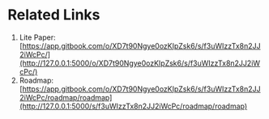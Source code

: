 # Related Links

1. Lite Paper: [https://app.gitbook.com/o/XD7t90Ngye0ozKIpZsk6/s/f3uWIzzTx8n2JJ2iWcPc/](http://127.0.0.1:5000/o/XD7t90Ngye0ozKIpZsk6/s/f3uWIzzTx8n2JJ2iWcPc/)
2. Roadmap: [https://app.gitbook.com/o/XD7t90Ngye0ozKIpZsk6/s/f3uWIzzTx8n2JJ2iWcPc/roadmap/roadmap](http://127.0.0.1:5000/s/f3uWIzzTx8n2JJ2iWcPc/roadmap/roadmap)

